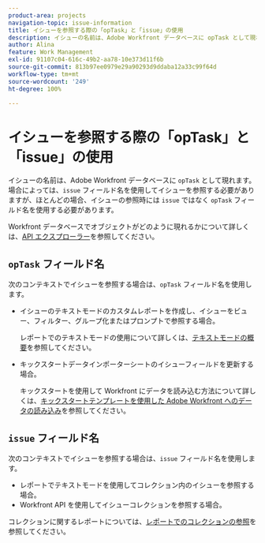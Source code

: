```yaml
---
product-area: projects
navigation-topic: issue-information
title: イシューを参照する際の「opTask」と「issue」の使用
description: イシューの名前は、Adobe Workfront データベースに opTask として現れます。場合によっては、issue フィールド名を使用してイシューを参照する必要がありますが、ほとんどの場合、イシューの参照時には issue ではなく opTask フィールド名を使用する必要があります。
author: Alina
feature: Work Management
exl-id: 91107c04-616c-49b2-aa78-10e373d11f6b
source-git-commit: 813b97ee0979e29a90293d9ddaba12a33c99f64d
workflow-type: tm+mt
source-wordcount: '249'
ht-degree: 100%

---
```


# イシューを参照する際の「opTask」と「issue」の使用

イシューの名前は、Adobe Workfront データベースに `opTask` として現れます。場合によっては、`issue` フィールド名を使用してイシューを参照する必要がありますが、ほとんどの場合、イシューの参照時には `issue` ではなく `opTask` フィールド名を使用する必要があります。

Workfront データベースでオブジェクトがどのように現れるかについて詳しくは、[API エクスプローラー](https://developer.adobe.com/workfront/api-explorer/)を参照してください。

## `opTask` フィールド名

次のコンテキストでイシューを参照する場合は、`opTask` フィールド名を使用します。

* イシューのテキストモードのカスタムレポートを作成し、イシューをビュー、フィルター、グループ化またはプロンプトで参照する場合。

  レポートでのテキストモードの使用について詳しくは、[テキストモードの概要](../../../reports-and-dashboards/reports/text-mode/understand-text-mode.md)を参照してください。

<!--* When you pull information about issues using our API.  
  For more information about the Workfront API, see [Adobe Workfront API](../../../wf-api/workfront-api.md)-->

* キックスタートデータインポーターシートのイシューフィールドを更新する場合。

  キックスタートを使用して Workfront にデータを読み込む方法について詳しくは、[キックスタートテンプレートを使用した Adobe Workfront へのデータの読み込み](../../../administration-and-setup/manage-workfront/using-kick-starts/import-data-via-kickstarts.md)を参照してください。

## `issue` フィールド名

次のコンテキストでイシューを参照する場合は、`issue` フィールド名を使用します。

* レポートでテキストモードを使用してコレクション内のイシューを参照する場合。
* Workfront API を使用してイシューコレクションを参照する場合。

コレクションに関するレポートについては、[レポートでのコレクションの参照](../../../reports-and-dashboards/reports/text-mode/reference-collections-report.md)を参照してください。

<!--
<note type="tip">
For information about how issues appear in a collection, see the
<a href="https://developer.adobe.com/workfront/api-explorer/" target="_blank">API Explorer</a> and select the API Unsupported option from the upper-right corner of the page.
<br>(NOTE: Drafted because this might not be needed.)
</note>
-->
